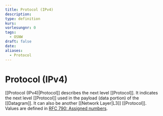 ```yaml
---
title: Protocol (IPv4)
description: 
type: definition
kurs: 
vorlesungnr: 0
tags:
  - OSNW
draft: false
date: 
aliases:
  - Protocol
---
```


# Protocol (IPv4)

[[Protocol (IPv4)|Protocol]] describes the next level [[Protocol]]. It indicates the next level [[Protocol]] used in the payload (data portion) of the [[Datagram]]. It can also be another [[Network Layer|L3]] [[Protocol]]. Values are defined in [RFC 790: Assigned numbers](https://www.rfc-editor.org/rfc/rfc790).